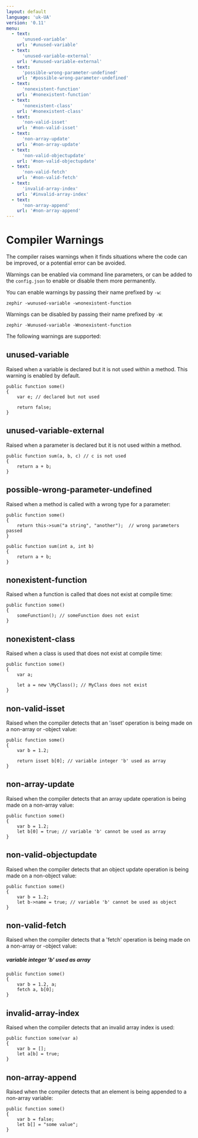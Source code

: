 ```yaml
---
layout: default
language: 'uk-UA'
version: '0.11'
menu:
  - text:
      'unused-variable'
    url: '#unused-variable'
  - text:
      'unused-variable-external'
    url: '#unused-variable-external'
  - text:
      'possible-wrong-parameter-undefined'
    url: '#possible-wrong-parameter-undefined'
  - text:
      'nonexistent-function'
    url: '#nonexistent-function'
  - text:
      'nonexistent-class'
    url: '#nonexistent-class'
  - text:
      'non-valid-isset'
    url: '#non-valid-isset'
  - text:
      'non-array-update'
    url: '#non-array-update'
  - text:
      'non-valid-objectupdate'
    url: '#non-valid-objectupdate'
  - text:
      'non-valid-fetch'
    url: '#non-valid-fetch'
  - text:
      'invalid-array-index'
    url: '#invalid-array-index'
  - text:
      'non-array-append'
    url: '#non-array-append'
---
```

# Compiler Warnings

The compiler raises warnings when it finds situations where the code can be improved, or a potential error can be avoided.

Warnings can be enabled via command line parameters, or can be added to the `config.json` to enable or disable them more permanently.

You can enable warnings by passing their name prefixed by `-w`:

    zephir -wunused-variable -wnonexistent-function
    

Warnings can be disabled by passing their name prefixed by `-W`:

    zephir -Wunused-variable -Wnonexistent-function
    

The following warnings are supported:

<a name='unused-variable'></a>

## unused-variable

Raised when a variable is declared but it is not used within a method. This warning is enabled by default.

    public function some()
    {
        var e; // declared but not used
    
        return false;
    }
    

<a name='unused-variable-external'></a>

## unused-variable-external

Raised when a parameter is declared but it is not used within a method.

    public function sum(a, b, c) // c is not used
    {
        return a + b;
    }
    

<a name='possible-wrong-parameter-undefined'></a>

## possible-wrong-parameter-undefined

Raised when a method is called with a wrong type for a parameter:

    public function some()
    {
        return this->sum("a string", "another");  // wrong parameters passed
    }
    
    public function sum(int a, int b)
    {
        return a + b;
    }
    

<a name='nonexistent-function'></a>

## nonexistent-function

Raised when a function is called that does not exist at compile time:

    public function some()
    {
        someFunction(); // someFunction does not exist
    }
    

<a name='nonexistent-class'></a>

## nonexistent-class

Raised when a class is used that does not exist at compile time:

    public function some()
    {
        var a;
    
        let a = new \MyClass(); // MyClass does not exist
    }
    

<a name='non-valid-isset'></a>

## non-valid-isset

Raised when the compiler detects that an 'isset' operation is being made on a non-array or -object value:

    public function some()
    {
        var b = 1.2;
    
        return isset b[0]; // variable integer 'b' used as array
    }
    

<a name='non-array-update'></a>

## non-array-update

Raised when the compiler detects that an array update operation is being made on a non-array value:

    public function some()
    {
        var b = 1.2;
        let b[0] = true; // variable 'b' cannot be used as array
    }
    

<a name='non-valid-objectupdate'></a>

## non-valid-objectupdate

Raised when the compiler detects that an object update operation is being made on a non-object value:

    public function some()
    {
        var b = 1.2;
        let b->name = true; // variable 'b' cannot be used as object
    }
    

<a name='non-valid-fetch'></a>

## non-valid-fetch

Raised when the compiler detects that a 'fetch' operation is being made on a non-array or -object value:

##### variable integer 'b' used as array

    public function some()
    {
        var b = 1.2, a;
        fetch a, b[0];
    }
    

<a name='invalid-array-index'></a>

## invalid-array-index

Raised when the compiler detects that an invalid array index is used:

    public function some(var a)
    {
        var b = [];
        let a[b] = true;
    }
    

<a name='non-array-append'></a>

## non-array-append

Raised when the compiler detects that an element is being appended to a non-array variable:

    public function some()
    {
        var b = false;
        let b[] = "some value";
    }